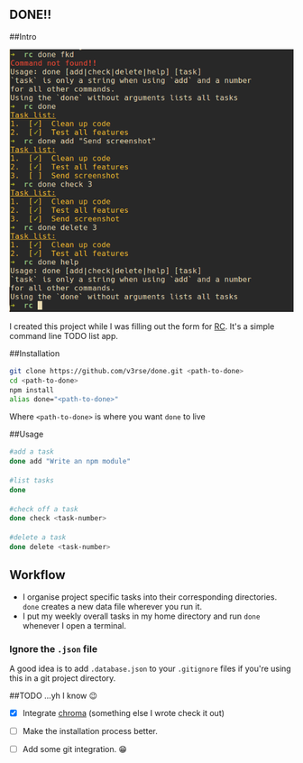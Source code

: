 DONE!!
---

##Intro

![Screenshot](screenshot.png)

I created this project while I was filling out the form for [RC](www.recurse.com). It's a simple command line TODO list app.

##Installation

```bash
git clone https://github.com/v3rse/done.git <path-to-done>
cd <path-to-done>
npm install
alias done="<path-to-done>"
```
Where `<path-to-done>` is where you want `done` to live

##Usage

```bash
#add a task
done add "Write an npm module"

#list tasks
done

#check off a task
done check <task-number>

#delete a task
done delete <task-number>
```

## Workflow
* I organise project specific tasks into their corresponding directories. `done` creates a new data file wherever you run it.
* I put my weekly overall tasks in my home directory and run `done` whenever I open a terminal.

### Ignore the `.json` file
A good idea is to add `.database.json` to your `.gitignore` files if you're using this in a git project directory.

##TODO ...yh I know :wink:
- [x] Integrate [chroma](https://github.com/v3rse/chroma) (something else I wrote check it out)
- [ ] Make the installation process better.
- [ ] Add some git integration. :grin:

